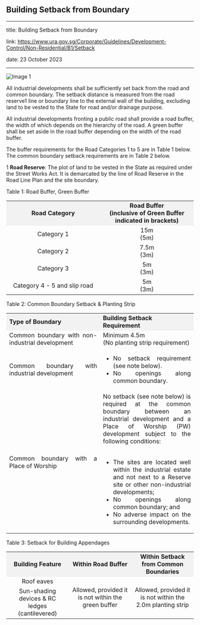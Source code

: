 ## Building Setback from Boundary
---
title: Building Setback from Boundary

link: https://www.ura.gov.sg/Corporate/Guidelines/Development-Control/Non-Residential/B1/Setback

date: 23 October 2023

---


![Image 1](https://www.ura.gov.sg/-/media/Corporate/Guidelines/Development-control/Industrial/B101_Road_Buffer_Setbacks.jpg?h=100%25&w=100%25)



All industrial developments shall be sufficiently set back from the road and common boundary. The setback distance is measured from the road reserve1 line or boundary line to the external wall of the building, excluding land to be vested to the State for road and/or drainage purpose.

All industrial developments fronting a public road shall provide a road buffer, the width of which depends on the hierarchy of the road. A green buffer shall be set aside in the road buffer depending on the width of the road buffer.

The buffer requirements for the Road Categories 1 to 5 are in Table 1 below. The common boundary setback requirements are in Table 2 below.

1 **Road Reserve**: The plot of land to be vested in the State as required under the Street Works Act. It is demarcated by the line of Road Reserve in the Road Line Plan and the site boundary.

Table 1: Road Buffer, Green Buffer

<table><tbody><tr><td style="width: 50%; text-align: center; vertical-align: middle; background-color: #f2f2f2;"><strong>Road Category</strong></td><td style="width: 50%; text-align: center; vertical-align: middle; background-color: #f2f2f2;"><strong>Road Buffer<br>(inclusive of Green Buffer indicated in brackets)</strong></td></tr><tr><td style="text-align: center; vertical-align: middle;">Category 1</td><td style="text-align: center; vertical-align: middle;">15m<br>(5m)</td></tr><tr><td style="text-align: center; vertical-align: middle;">Category 2</td><td style="text-align: center; vertical-align: middle;">7.5m<br>(3m)</td></tr><tr><td style="text-align: center; vertical-align: middle;">Category 3</td><td style="text-align: center; vertical-align: middle;">5m<br>(3m)</td></tr><tr><td style="text-align: center; vertical-align: middle;"> Category 4 - 5 and slip road</td><td style="text-align: center; vertical-align: middle;">5m<br>(3m)</td></tr></tbody></table>

Table 2: Common Boundary Setback & Planting Strip

<table><tbody><tr><td style="width: 50%; text-align: left; background-color: #f2f2f2;"><strong>Type of Boundary</strong></td><td style="width: 50%; text-align: left; background-color: #f2f2f2;"><strong>Building Setback Requirement</strong></td></tr><tr><td style="text-align: justify;">Common boundary with non-industrial development</td><td style="text-align: justify;">Minimum 4.5m<br>(No planting strip requirement)</td></tr><tr><td style="text-align: justify;">Common boundary with industrial development</td><td style="text-align: left;"><ul><li style="text-align: justify;">No setback requirement (see note below).</li><li style="text-align: justify;">No openings along common boundary.</li></ul></td></tr><tr><td style="text-align: justify;">Common boundary with a Place of Worship</td><td style="text-align: justify;">No setback (see note below)  is required at the common boundary between an industrial development and a Place of Worship (PW) development subject to the following conditions:<br><br><ul><li style="text-align: justify;">The sites are located well within the industrial estate and not next to a Reserve site or other non-industrial developments;</li><li style="text-align: justify;">No openings along common boundary; and</li><li style="text-align: justify;">No adverse impact on the surrounding developments.</li></ul></td></tr></tbody></table>

  


Table 3: Setback for Building Appendages

<table><tbody><tr><td style="background-color: #f2f2f2; width: 33%; text-align: center;"><strong>Building Feature</strong></td><td style="background-color: #f2f2f2; width: 33%; text-align: center;"><strong>Within Road Buffer</strong></td><td style="background-color: #f2f2f2; width: 33%; text-align: center;"><strong>Within Setback from Common Boundaries</strong></td></tr><tr><td style="text-align: center;">Roof eaves</td><td rowspan="2" style="text-align: center;">Allowed, provided it is not within the green buffer</td><td rowspan="2" style="text-align: center;">Allowed, provided it is not within the 2.0m planting strip</td></tr><tr><td style="text-align: center;">Sun-shading devices &amp; RC ledges (cantilevered)</td></tr></tbody></table>



